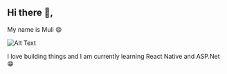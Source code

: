 ## Hi there  👋, 
My name is Muli 😄


![Alt Text](https://media.giphy.com/media/LHZyixOnHwDDy/giphy.gif)


I love building things and I am currently learning React Native and ASP.Net 😁
